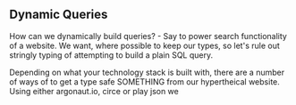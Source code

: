 ## Dynamic Queries

How can we dynamically build queries? - Say to power search functionality of a website.
We want, where possible to keep our types, so let's rule out stringly typing of attempting to build a plain SQL query.

Depending on what your technology stack is built with, there are a number of ways of to get a type safe SOMETHING from our hypertheical website.
Using either argonaut.io, circe or play json we



